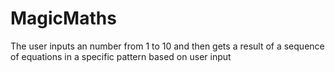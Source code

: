 # MagicMaths
The user inputs an number from 1 to 10 and then gets a result of  a sequence of equations in a specific pattern based on user input
